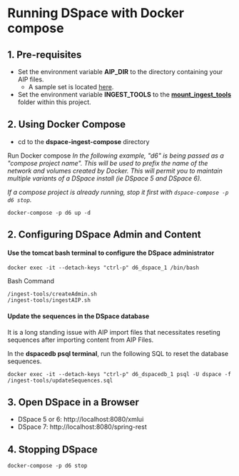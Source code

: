 # Running DSpace with Docker compose

## 1. Pre-requisites

- Set the environment variable **AIP_DIR** to the directory containing your AIP files.
  - A sample set is located [here](https://github.com/DSpace-Labs/DSpace-codenvy/tree/master/TestData).
- Set the environment variable **INGEST_TOOLS** to the **[mount_ingest_tools](../../add-ons/mount_ingest_tools)** folder within this project.

## 2. Using Docker Compose

- cd to the **dspace-ingest-compose** directory

Run Docker compose
_In the following example, "d6" is being passed as a "compose project name".  This will be used to prefix the name of the network and volumes created by Docker.  This will permit you to maintain multiple variants of a DSpace install (ie DSpace 5 and DSpace 6)._

_If a compose project is already running, stop it first with `dspace-compose -p d6 stop`._

    docker-compose -p d6 up -d

## 2. Configuring DSpace Admin and Content

#### Use the tomcat bash terminal to configure the DSpace administrator

    docker exec -it --detach-keys "ctrl-p" d6_dspace_1 /bin/bash

Bash Command
```
/ingest-tools/createAdmin.sh
/ingest-tools/ingestAIP.sh
```

#### Update the sequences in the DSpace database

It is a long standing issue with AIP import files that necessitates reseting sequences after importing content from AIP Files.

In the **dspacedb psql terminal**, run the following SQL to reset the database sequences.

    docker exec -it --detach-keys "ctrl-p" d6_dspacedb_1 psql -U dspace -f /ingest-tools/updateSequences.sql

## 3. Open DSpace in a Browser
- DSpace 5 or 6: http://localhost:8080/xmlui
- DSpace 7: http://localhost:8080/spring-rest

## 4. Stopping DSpace

    docker-compose -p d6 stop
